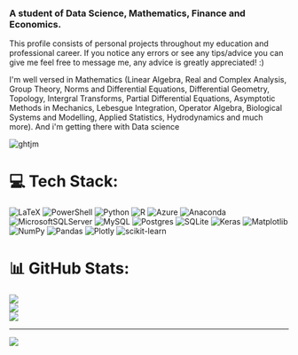 <h3>A student of Data Science, Mathematics, Finance and Economics.</h3>
This profile consists of personal projects throughout my education and professional career. If you notice any errors or see any tips/advice you can give me feel free to message me, any advice is greatly appreciated! :)

<p align="left"> I'm well versed in Mathematics (Linear Algebra, Real and Complex Analysis, Group Theory, Norms and Differential Equations, Differential Geometry, Topology, Intergral Transforms, Partial Differential Equations, 
Asymptotic Methods in Mechanics, Lebesgue Integration, Operator Algebra, Biological Systems and Modelling, Applied Statistics, Hydrodynamics and much more).
And i'm getting there with Data science
</p>
<p align="left"> <img src="https://komarev.com/ghpvc/?username=ghtjm&label=Profile%20views&color=0e75b6&style=flat" alt="ghtjm" /> </p>

# 💻 Tech Stack:
![LaTeX](https://img.shields.io/badge/latex-%23008080.svg?style=for-the-badge&logo=latex&logoColor=white) ![PowerShell](https://img.shields.io/badge/PowerShell-%235391FE.svg?style=for-the-badge&logo=powershell&logoColor=white) ![Python](https://img.shields.io/badge/python-3670A0?style=for-the-badge&logo=python&logoColor=ffdd54) ![R](https://img.shields.io/badge/r-%23276DC3.svg?style=for-the-badge&logo=r&logoColor=white) ![Azure](https://img.shields.io/badge/azure-%230072C6.svg?style=for-the-badge&logo=microsoftazure&logoColor=white) ![Anaconda](https://img.shields.io/badge/Anaconda-%2344A833.svg?style=for-the-badge&logo=anaconda&logoColor=white) ![MicrosoftSQLServer](https://img.shields.io/badge/Microsoft%20SQL%20Server-CC2927?style=for-the-badge&logo=microsoft%20sql%20server&logoColor=white) ![MySQL](https://img.shields.io/badge/mysql-4479A1.svg?style=for-the-badge&logo=mysql&logoColor=white) ![Postgres](https://img.shields.io/badge/postgres-%23316192.svg?style=for-the-badge&logo=postgresql&logoColor=white) ![SQLite](https://img.shields.io/badge/sqlite-%2307405e.svg?style=for-the-badge&logo=sqlite&logoColor=white) ![Keras](https://img.shields.io/badge/Keras-%23D00000.svg?style=for-the-badge&logo=Keras&logoColor=white) ![Matplotlib](https://img.shields.io/badge/Matplotlib-%23ffffff.svg?style=for-the-badge&logo=Matplotlib&logoColor=black) ![NumPy](https://img.shields.io/badge/numpy-%23013243.svg?style=for-the-badge&logo=numpy&logoColor=white) ![Pandas](https://img.shields.io/badge/pandas-%23150458.svg?style=for-the-badge&logo=pandas&logoColor=white) ![Plotly](https://img.shields.io/badge/Plotly-%233F4F75.svg?style=for-the-badge&logo=plotly&logoColor=white) ![scikit-learn](https://img.shields.io/badge/scikit--learn-%23F7931E.svg?style=for-the-badge&logo=scikit-learn&logoColor=white)
# 📊 GitHub Stats:
![](https://github-readme-stats.vercel.app/api?username=GHTJM&theme=dark&hide_border=false&include_all_commits=false&count_private=false)<br/>
![](https://github-readme-streak-stats.herokuapp.com/?user=GHTJM&theme=dark&hide_border=false)<br/>
![](https://github-readme-stats.vercel.app/api/top-langs/?username=GHTJM&theme=dark&hide_border=false&include_all_commits=false&count_private=false&layout=compact)

---
[![](https://visitcount.itsvg.in/api?id=GHTJM&icon=9&color=6)](https://visitcount.itsvg.in)

<!-- Proudly created with GPRM ( https://gprm.itsvg.in ) -->
